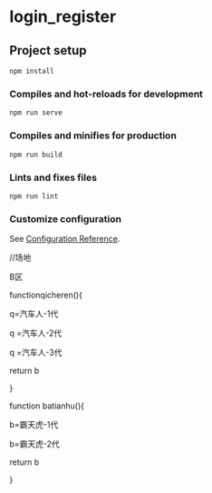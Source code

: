 # login_register

## Project setup
```
npm install
```

### Compiles and hot-reloads for development
```
npm run serve
```

### Compiles and minifies for production
```
npm run build
```

### Lints and fixes files
```
npm run lint
```

### Customize configuration
See [Configuration Reference](https://cli.vuejs.org/config/).

//场地

B区

functionqicheren(){

 q=汽车人-1代

 q =汽车人-2代

 q =汽车人-3代

return b

}

function batianhu(){

 b=霸天虎-1代

 b=霸天虎-2代

return b

}
